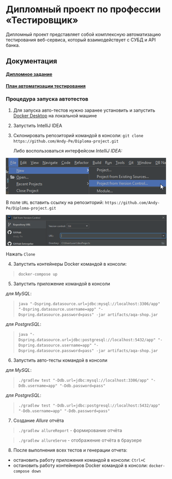 # Дипломный проект по профессии «Тестировщик»

Дипломный проект представляет собой комплексную автоматизацию тестирования веб-сервиса, который взаимодействует с СУБД и API банка.

## Документация

#### [Дипломное задание](https://github.com/netology-code/qa-diploma)

#### [План автоматизации тестирования](https://github.com/Andy-Pe/Diploma-project/blob/main/Documentation/Plan.md)

### Процедура запуска автотестов
1. Для запуска авто-тестов нужно заранее установить и запустить [Docker Desktop](https://github.com/netology-code/aqa-homeworks/blob/master/docker/installation.md) на локальной машине

2. Запустить IntelliJ IDEA 

3. Склонировать репозиторий командой в консоли:
   `git clone https://github.com/Andy-Pe/Diploma-project.git`

   Либо воспользоваться интерфейсом *IntelliJ IDEA:*

![img.png](img-test-run/img.png)

В поле `URL` вставить ссылку на репозиторий: `https://github.com/Andy-Pe/Diploma-project.git`

![img_1.png](img-test-run/img_1.png)

Нажать `Clone`

4. Запустить контейнеры Docker командой в консоли:
>`docker-compose up`

5. Запустить приложение командой в консоли

*для MySQL*:
> `java "-Dspring.datasource.url=jdbc:mysql://localhost:3306/app" "-Dspring.datasource.username=app" "-Dspring.datasource.password=pass" -jar artifacts/aqa-shop.jar`

*для PostgreSQL*:
> `java "-Dspring.datasource.url=jdbc:postgresql://localhost:5432/app" "-Dspring.datasource.username=app" "-Dspring.datasource.password=pass" -jar artifacts/aqa-shop.jar`

6. Запустить авто-тесты командой в консоли

*для MySQL*:
> `./gradlew test "-Ddb.url=jdbc:mysql://localhost:3306/app" "-Ddb.username=app" "-Ddb.password=pass"`

*для PostgreSQL*:
> `./gradlew test "-Ddb.url=jdbc:postgresql://localhost:5432/app" "-Ddb.username=app" "-Ddb.password=pass"`

7. Создание *Allure* отчёта
> `./gradlew allureReport` - формирование отчёта

> `./gradlew allureServe` - отображение отчёта в браузере

8. После выполнения всех тестов и генерации отчета:

- остановить работу приложения командой в консоли:
   `Ctrl+C`
- остановить работу контейнеров Docker командой в консоли:
   `docker-compose down`